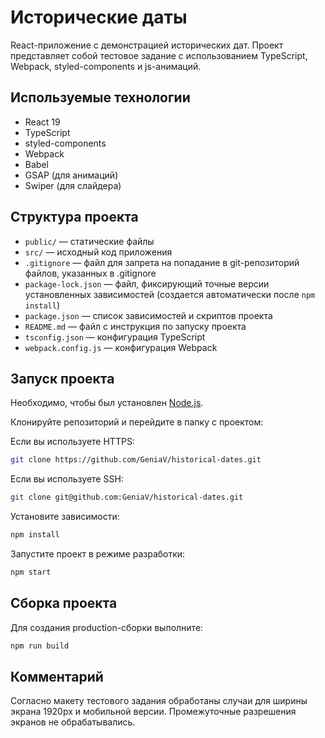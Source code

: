 # Исторические даты

React-приложение с демонстрацией исторических дат. Проект представляет собой тестовое задание с использованием TypeScript, Webpack, styled-components и js-анимаций.

## Используемые технологии

- React 19
- TypeScript
- styled-components
- Webpack
- Babel
- GSAP (для анимаций)
- Swiper (для слайдера)

## Структура проекта

- `public/` — статические файлы
- `src/` — исходный код приложения
- `.gitignore` — файл для запрета на попадание в git-репозиторий файлов, указанных в .gitignore
- `package-lock.json` — файл, фиксирующий точные версии установленных зависимостей (создается автоматически после `npm install`)
- `package.json` — список зависимостей и скриптов проекта
- `README.md` — файл с инструкция по запуску проекта
- `tsconfig.json` — конфигурация TypeScript
- `webpack.config.js` — конфигурация Webpack

## Запуск проекта

Необходимо, чтобы был установлен [Node.js](https://nodejs.org/en).

Клонируйте репозиторий и перейдите в папку с проектом:

Если вы используете HTTPS:
```sh
git clone https://github.com/GeniaV/historical-dates.git
```

Если вы используете SSH:
```sh
git clone git@github.com:GeniaV/historical-dates.git
```

Установите зависимости:
```sh
npm install
```

Запустите проект в режиме разработки:
```sh
npm start
```

## Сборка проекта

Для создания production-сборки выполните:
```sh
npm run build
```

## Комментарий
Согласно макету тестового задания обработаны случаи для ширины экрана 1920px и мобильной версии. Промежуточные разрешения экранов не обрабатывались.
